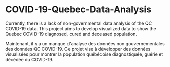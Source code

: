 # COVID-19-Quebec-Data-Analysis  

Currently, there is a lack of non-governmental data analysis of the QC COVID-19 data. This project aims to develop visualized data to show the Quebec COVID-19 diagnosed, cured and deceased population.  

Maintenant, il y a un manque d'analyse des données non gouvernementales des données QC COVID-19. Ce projet vise à développer des données visualisées pour montrer la population québécoise diagnostiquée, guérie et décédée du COVID-19.  
